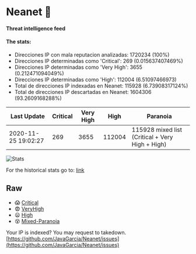 # Neanet :hocho:
#### Threat intelligence feed
#### The stats:

- Direcciones IP con mala reputacion analizadas: 1720234 (100%)
- Direcciones IP determinadas como 'Critical':  269 (0.015637407469%)
- Direcciones IP determinadas como 'Very High':  3655 (0.212471094049%)
- Direcciones IP determinadas como 'High':  112004 (6.51097466973)
- Total de direcciones IP indexadas en Neanet:  115928 (6.73908317124%)
- Total de direcciones IP descartadas en Neanet:  1604306 (93.2609168288%)

| Last Update | Critical | Very High | High | Paranoia |
| --- | --- | --- | --- | --- |
| 2020-11-25 19:02:27 | 269 | 3655 | 112004 | 115928 mixed list (Critical + Very High + High)|

![Stats](https://docs.google.com/spreadsheets/d/e/2PACX-1vSnaNMIXVabIpDJjufMlzH7poXnshF3mgd8Is1g9ytUEzVsP5my4Trn8f-xkoLLQ38xpL3HtmUexLo6/pubchart?oid=501124687&format=image)

For the historical stats go to: [link](/stats.csv)
## Raw
- :scream: [Critical](https://raw.githubusercontent.com/JavaGarcia/Neanet/master/blacklists/neanet_critical.txt)
- :fearful: [VeryHigh](https://raw.githubusercontent.com/JavaGarcia/Neanet/master/blacklists/neanet_veryHigh.txtt)
- :frowning: [High](https://raw.githubusercontent.com/JavaGarcia/Neanet/master/blacklists/neanet_high.txt)
- :dizzy_face: [Mixed-Paranoia](https://raw.githubusercontent.com/JavaGarcia/Neanet/master/blacklists/neanet_all.txt)


Your IP is indexed? You may request to takedown. [https://github.com/JavaGarcia/Neanet/issues](https://github.com/JavaGarcia/Neanet/issues)


































































































































































































































































































































































































































































































































































































































































































































































































































































































































































































































































































































































































































































































































































































































































































































































































































































































































































































































































































































































































































































































































































































































































































































































































































































































